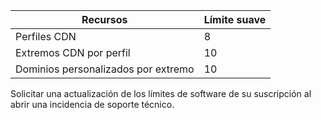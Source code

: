 
Recursos | Límite suave
---------|-----------
Perfiles CDN | 8
Extremos CDN por perfil | 10
Dominios personalizados por extremo | 10 

Solicitar una actualización de los límites de software de su suscripción al abrir una incidencia de soporte técnico.
